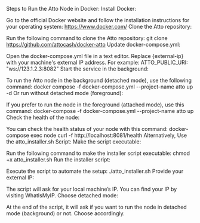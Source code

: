 Steps to Run the Atto Node in Docker:
Install Docker:

Go to the official Docker website and follow the installation instructions for your operating system: https://www.docker.com/
Clone the Atto repository:

Run the following command to clone the Atto repository:
git clone https://github.com/attocash/docker-atto
Update docker-compose.yml:

Open the docker-compose.yml file in a text editor.
Replace {external-ip} with your machine's external IP address. For example:
ATTO_PUBLIC_URI: "ws://123.1.2.3:8082"
Start the service in the background:

To run the Atto node in the background (detached mode), use the following command:
docker compose -f docker-compose.yml --project-name atto up -d
Or run without detached mode (foreground):

If you prefer to run the node in the foreground (attached mode), use this command:
docker-compose -f docker-compose.yml --project-name atto up
Check the health of the node:

You can check the health status of your node with this command:
docker-compose exec node curl -f http://localhost:8081/health
Alternatively, Use the atto_installer.sh Script:
Make the script executable:

Run the following command to make the installer script executable:
chmod +x atto_installer.sh
Run the installer script:

Execute the script to automate the setup:
./atto_installer.sh
Provide your external IP:

The script will ask for your local machine’s IP. You can find your IP by visiting WhatIsMyIP.
Choose detached mode:

At the end of the script, it will ask if you want to run the node in detached mode (background) or not. Choose accordingly.
